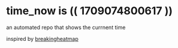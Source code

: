 # time_now is (( 1709074800617 ))

an automated repo that shows the currnent time

inspired by [breakingheatmap](https://github.com/breakingheatmap/breakingheatmap)